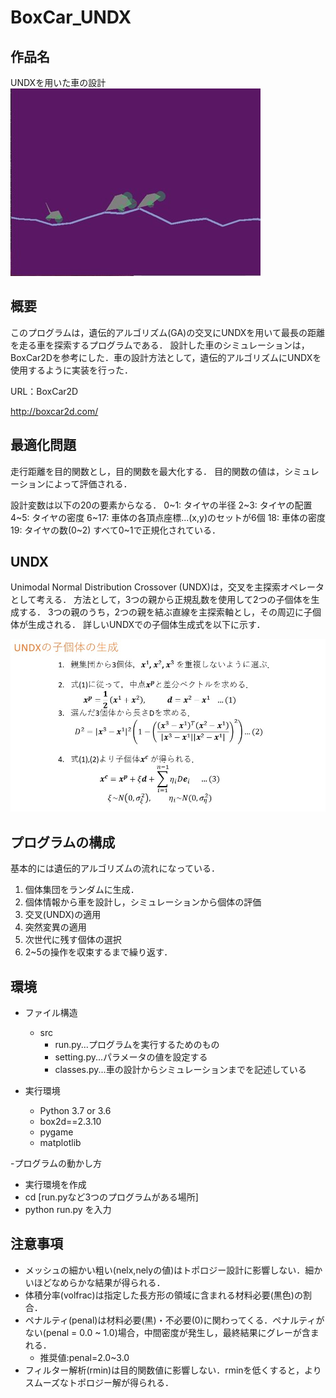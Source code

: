 # BoxCar_UNDX

## 作品名
UNDXを用いた車の設計
![car](img/box_car.jpg)

## 概要
このプログラムは，遺伝的アルゴリズム(GA)の交叉にUNDXを用いて最長の距離を走る車を探索するプログラムである．
設計した車のシミュレーションは，BoxCar2Dを参考にした．車の設計方法として，遺伝的アルゴリズムにUNDXを使用するように実装を行った．

URL：BoxCar2D

http://boxcar2d.com/

## 最適化問題
走行距離を目的関数とし，目的関数を最大化する．
目的関数の値は，シミュレーションによって評価される．

設計変数は以下の20の要素からなる．
0~1: タイヤの半径
2~3: タイヤの配置
4~5: タイヤの密度
6~17: 車体の各頂点座標...(x,y)のセットが6個
18: 車体の密度
19: タイヤの数(0~2)
すべて0~1で正規化されている．
 
## UNDX
Unimodal Normal Distribution Crossover (UNDX)は，交叉を主探索オペレータとして考える．
方法として，3つの親から正規乱数を使用して2つの子個体を生成する．
3つの親のうち，2つの親を結ぶ直線を主探索軸とし，その周辺に子個体が生成される．
詳しいUNDXでの子個体生成式を以下に示す．

![undx_shiki](img/undx_offspring.jpg)


## プログラムの構成  
基本的には遺伝的アルゴリズムの流れになっている．

1. 個体集団をランダムに生成．
2. 個体情報から車を設計し，シミュレーションから個体の評価
3. 交叉(UNDX)の適用
4. 突然変異の適用
5. 次世代に残す個体の選択
6. 2~5の操作を収束するまで繰り返す．


## 環境
- ファイル構造
    - src
       - run.py...プログラムを実行するためのもの
       - setting.py...パラメータの値を設定する
       - classes.py...車の設計からシミュレーションまでを記述している

- 実行環境
  - Python 3.7 or 3.6
  - box2d==2.3.10
  - pygame
  - matplotlib

-プログラムの動かし方
  - 実行環境を作成
  - cd [run.pyなど3つのプログラムがある場所]
  - python run.py  を入力
  
## 注意事項
- メッシュの細かい粗い(nelx,nelyの値)はトポロジー設計に影響しない．細かいほどなめらかな結果が得られる．
- 体積分率(volfrac)は指定した長方形の領域に含まれる材料必要(黒色)の割合．
- ペナルティ(penal)は材料必要(黒)・不必要(0)に関わってくる．ペナルティがない(penal = 0.0 ~ 1.0)場合，中間密度が発生し，最終結果にグレーが含まれる．  
     - 推奨値:penal=2.0~3.0
- フィルター解析(rmin)は目的関数値に影響しない．rminを低くすると，よりスムーズなトポロジー解が得られる．

